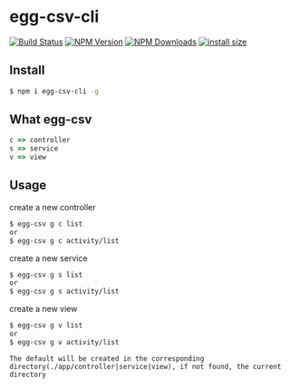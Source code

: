# egg-csv-cli

[![Build Status](https://travis-ci.org/itenl/egg-csv-cli.svg?branch=master)](https://travis-ci.org/itenl/egg-csv-cli)
[![NPM Version](http://img.shields.io/npm/v/egg-csv-cli.svg?style=flat)](https://www.npmjs.org/package/egg-csv-cli)
[![NPM Downloads](https://img.shields.io/npm/dm/egg-csv-cli.svg?style=flat)](https://npmcharts.com/compare/egg-csv-cli?minimal=true)
[![install size](https://packagephobia.now.sh/badge?p=egg-csv-cli)](https://packagephobia.now.sh/result?p=egg-csv-cli)

## Install

```bash
$ npm i egg-csv-cli -g
```


## What egg-csv

```javascript
c => controller
s => service
v => view
```

## Usage

create a new controller
```bash
$ egg-csv g c list
or
$ egg-csv g c activity/list
```
create a new service
```bash
$ egg-csv g s list
or
$ egg-csv g s activity/list
```
create a new view
```bash
$ egg-csv g v list
or
$ egg-csv g v activity/list
```

```
The default will be created in the corresponding directory(./app/controller|service|view), if not found, the current directory
```